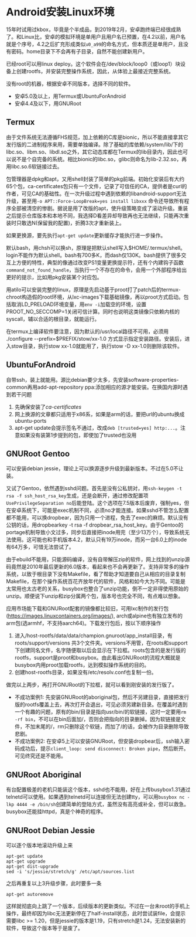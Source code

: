 # Android安装Linux环境

15年时试用过kbox，毕竟是个半成品，到2019年2月，安卓跑终端已经很成熟了。和Linux比，安卓的模拟环境是单用户且用户名已预置，在4.2以前，用户名就是个序号，4.2之后扩充形成类似`u0_a99`的命名方式，但本质还是单用户，且没有密码。home目录下不会再有子目录，自然不能创建新用户。

已经root可以用linux deploy。这个软件会在/dev/block/loop0（或loop1）块设备上创建rootfs，并安装完整操作系统，因此，从体验上最接近完整系统。

没有root的机器，根据安卓不同版本，选择不同的软件。

* 安卓5.0及以上，用Termux或UbuntuForAndroid
* 安卓4.4及以下，用GNURoot

## Termux

由于文件系统无法遵循FHS规范，加上依赖的C库是bionic，所以不能直接拿其它发行版的二进制程序来用，需要单独编译。除了基础的库依赖/system/lib/下的libc.so、libm.so、libdl.so之外，其它动态库都在Termux的lib目录内，因此也可以说不是个自完备的系统。相比bionic的libc.so，glibc则命名为lib-2.32.so，再用libc.so.6软链接过去。

包管理器是dpkg和apt，又用shell封装了简单的pkg前端。初始化安装后有大约65个包，ca-certificates包只有一个文件，记录了可信任的CA，提供者是curl的作者，可见CA的基础性。在一次升级过程中遇到依赖的libandroid-support无法升级，甚至用`-o APT::Force-LoopBreak=yes install libxxx` 命令还导致所有程序全部被清空的惨剧。据说是用了改版的apt，使升级策略变成了滚动升级。重装之后提示仓库版本和本地不同，我选择D看差异却导致再也无法继续，只能再次重装时只敢选N(保留我的配置)，折腾3次才重新装上。

如果更换源，要先执行`apt-get update`更新缓存才能执行进一步操作。

默认bash，用chsh可以换sh，原理是把默认shell写入$HOME/.termux/shell。login不能作为默认shell。bash有700多K，而dash仅130K。bash提供了很多交互上方便的特性，典型的像通过改变PS1变量更换提示符，还有个内建钩子函数`command_not_found_handle`，当执行一个不存在的命令，会用一个外部程序给出更好的提示，比如用pkg安装某个对应包。

用atilo可以安装完整的linux，原理是先启动基于proot打了patch后的termux-chroot构造假的root环境，从lxc-images下载基础镜像，再以proot方式启动。包括取消LD\_PRELOAD环境变量，用`env -i`加载空的环境，设置PROOT_NO_SECCOMP=1关闭可信计算。同时也说明这类镜像只依赖内核的syscall，辅以合适的根目录，就能运行。

在termux上编译软件要注意，因为默认的/usr/local路径不可用，必须用 ./configure --prefix=$PREFIX/stow/xx-1.0 方式显示指定安装路径。安装后，进入stow目录，执行stow xx-1.0就能用了，执行stow -D xx-1.0则删除该软件。

## UbuntuForAndroid

自带ssh，装上就能用。源比debian要少太多，先安装software-properties-common再用add-apt-repository ppa:添加相应的源才能安装。在换国内源时遇到若干问题

1. 先确保安装了*ca-certificates*
2. 网上换源的文章都只适用于x86系，如果是arm的话，要把url的ubuntu换成ubuntu-ports
3. apt-get update会提示签名不通过，改成`deb [trusted=yes] http:...`。注意如果没有装第1步提到的包，即使加了trusted也没用

## GNURoot Gentoo

可以安装debian jessie，理论上可以换源逐步升级到最新版本。不过在5.0不让装。

又试了Gentoo，依然遇到sshd问题。首先是没有公私钥对，用`ssh-keygen -t rsa -f ssh_host_rsa_key`生成，还是会断开，通过修改配置项`UsePrivilegeSeparation no`后能登陆。这个选项在7.5版本后废弃，强制yes，但在安卓系统下，可能是exec机制不同，必须no才能连接。如果sshd不管怎么配置都不能用，可以换dropbear，因为只用一个进程，免去了exec的麻烦。默认没有公钥的话，用dropbearkey -t rsa  -f dropbear_rsa_host_key。由于Gentoo的portage机制导致小文过多，同步后直接把inode用完（至少13万个），导致系统无法使用。这可能也和手机版本4.2，默认只有19万inode，而另一台6.0上的inode有64万多，可惜无法尝试了。

由于ebuild不能用，只能源码编译，没有自带解压zip的软件，网上找到的unzip源码竟然是2010年最后更新的6.0版本，看起来也不会再更新了。支持非常多的操作系统，以致于根目录下没有Makefile，看了帮助才知道要自己从相应的目录复制Makefile，在那个操作系统百花齐放年代的软件，风格和如今大为不同。可能是太常用也太古老的关系，busybox也整合了unzip功能，倒不一定非得使用原始的unzip。顺便说下unzip和zip分属两个包，版本号也完全不同，有点难以想象。

应用市场能下载和GNURoot配套的镜像都比较旧，可用lxc制作的发行包(https://images.linuxcontainers.org/images/), arch或alpine也有独立发布的arm包(选armhf，不支持aarch64)。下载发行包后，按以下顺序操作

1. 进入/host-rootfs/data/data/champion.gnuroot/app_install目录，有roots/support/versions 共3个文件夹。versions不用管，在roots和support下创建同名文件，名字随便取以后会显示在下拉框。roots包含的是发行版的rootfs，support是proot和busybox。由此看出GNURoot的流程大概就是busybox内用proot加载rootfs，达到模拟操作系统的目的。
2. 创建host-rootfs目录，如果没有/etc/resolv.conf也复制一份。

做完以上两步，再打开GNURoot的下拉框，就可以看到刚安装的发行版了。

* 不成功案例1: 先安装GNURoot的aboriginal包，然后不另建目录，直接把发行版的rootfs覆盖上去，再次打开会退出，可见必须另建新目录。在覆盖时遇到一个有趣的问题，原有的bin/目录是指向usr/bin/的软链接，这时一定要用`rm -rf bin`，不可以在bin后面加/，否则会把指向的目录删掉。因为软链接是文件，不加末尾的/，rm只删除这个软链，而加了/的话，会被作为目录删除导致悲剧。
* 不成功案例2: 在安卓5上可以安装GNURoot，但安装dropbear后，ssh输入密码成功后，提示`client_loop: send disconnect: Broken pipe`，然后断开。可见终究还是不能用。

## GNURoot Aboriginal

有台配置极差的老机只能装这个版本，sshd也不能用，好在上传busybox1.31通过telnetd可以使用。如果遇到telnetd可以连接但无法创建tty，可以用`busybox nc -lkp 4444 -e /bin/sh`创建简单的登陆方式，虽然没有高亮或补全，但可以救急。busybox还能挂httpd，真是个神奇的程序。

## GNURoot Debian Jessie

可以逐个版本地滚动升级上来

```
apt-get update
apt-get upgrade
apt-get dist-upgrade
sed -i 's/jessie/stretch/g' /etc/apt/sources.list
```

之后再重复以上3升级步骤，此时要多一条

```
apt-get autoremove
```

这样就彻底向上跳了一个版本，后续版本的更新类似。不过在一台未root的手机上操作，最终却因为libc无法更新停在了half-install状态，此时尝试装file，会提示需要libc >= 1.20，但是jessie的版本是1.19，只有stretch是1.24，无法安装新的软件，导致这个版本等于是废了。